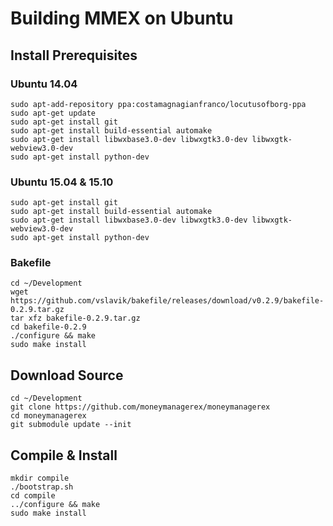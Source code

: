 # Building MMEX on Ubuntu

## Install Prerequisites

### Ubuntu 14.04
	sudo apt-add-repository ppa:costamagnagianfranco/locutusofborg-ppa
	sudo apt-get update
	sudo apt-get install git
	sudo apt-get install build-essential automake
	sudo apt-get install libwxbase3.0-dev libwxgtk3.0-dev libwxgtk-webview3.0-dev
	sudo apt-get install python-dev

### Ubuntu 15.04 & 15.10
	sudo apt-get install git
	sudo apt-get install build-essential automake
	sudo apt-get install libwxbase3.0-dev libwxgtk3.0-dev libwxgtk-webview3.0-dev
	sudo apt-get install python-dev
	
### Bakefile

	cd ~/Development
	wget https://github.com/vslavik/bakefile/releases/download/v0.2.9/bakefile-0.2.9.tar.gz
	tar xfz bakefile-0.2.9.tar.gz
	cd bakefile-0.2.9
	./configure && make 
	sudo make install
	
## Download Source

    cd ~/Development
	git clone https://github.com/moneymanagerex/moneymanagerex
	cd moneymanagerex
	git submodule update --init
	
## Compile & Install
	mkdir compile
	./bootstrap.sh
	cd compile
	../configure && make
	sudo make install